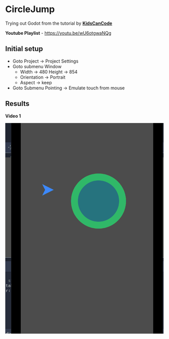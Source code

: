 # CircleJump
Trying out Godot from the tutorial by **[KidsCanCode](https://www.youtube.com/channel/UCNaPQ5uLX5iIEHUCLmfAgKg)** 

**Youtube Playlist** - https://youtu.be/wU6otgwaNQg

## Initial setup

* Goto Project -> Project Settings
* Goto submenu Window 
	* Width -> 480 Height -> 854 
	* Orientation -> Portrait
	* Aspect -> keep
* Goto Submenu Pointing -> Emulate touch from mouse

## Results

**Video 1**

![](video1.gif)